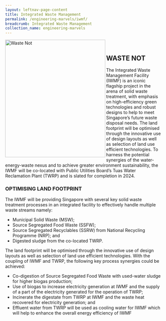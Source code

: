 ```yaml
---
layout: leftnav-page-content
title: Integrated Waste Management
permalink: /engineering-marvels/iwmf/
breadcrumb: Integrated Waste Management
collection_name: engineering-marvels
---
```


<img src="/images/waste.jpg" img align = "left" alt="Waste Not" style="width:322px;height:378px;"> </br>

## WASTE NOT
The Integrated Waste Management Facility (IWMF) is an iconic flagship project in the arena of solid waste treatment, with emphasis on high-efficiency green technologies and robust designs to help to meet Singapore’s future waste disposal needs. The land footprint will be optimised through the innovative use of design layouts as well as selection of land use efficient technologies. To harness the potential synergies of the water-energy-waste nexus and to achieve greater environment sustainability, the IWMF will be co-located with Public Utilities Board’s Tuas Water Reclamation Plant (TWRP) and is slated for completion in 2024.

### OPTIMISING LAND FOOTPRINT
The IWMF will be providing Singapore with several key solid waste treatment processes in an integrated facility to effectively handle multiple waste streams namely:

- Municipal Solid Waste (MSW);
- Source Segregated Food Waste (SSFW);
- Source Segregated Recyclables (SSRW) from National Recycling Programme (NRP); and
- Digested sludge from the co-located TWRP.

The land footprint will be optimised through the innovative use of design layouts as well as selection of land use efficient technologies. With the coupling of IWMF and TWRP, the following key process synergies could be achieved:

- Co-digestion of Source Segregated Food Waste with used-water sludge for higher biogas production;
- Use of biogas to increase electricity generation at IWMF and the supply of a part of the electricity generated for the operation   of TWRP;
- Incinerate the digestate from TWRP at IWMF and the waste heat recovered for electricity generation; and
- Effluent water from TWRP will be used as cooling water for IWMF which will help to enhance the overall energy efficiency of IWMF
